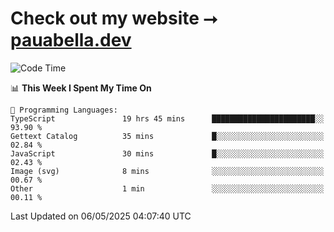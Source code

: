 # Check out my website ⭢ [pauabella.dev](https://pauabella.dev)

<!--START_SECTION:waka-->
![Code Time](http://img.shields.io/badge/Code%20Time-4%2C390%20hrs%2058%20mins-blue)

📊 **This Week I Spent My Time On** 

```text
💬 Programming Languages: 
TypeScript               19 hrs 45 mins      ███████████████████████░░   93.90 % 
Gettext Catalog          35 mins             █░░░░░░░░░░░░░░░░░░░░░░░░   02.84 % 
JavaScript               30 mins             █░░░░░░░░░░░░░░░░░░░░░░░░   02.43 % 
Image (svg)              8 mins              ░░░░░░░░░░░░░░░░░░░░░░░░░   00.67 % 
Other                    1 min               ░░░░░░░░░░░░░░░░░░░░░░░░░   00.11 % 
```


 Last Updated on 06/05/2025 04:07:40 UTC
<!--END_SECTION:waka-->
